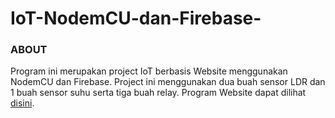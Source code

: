 # IoT-NodemCU-dan-Firebase-

### ABOUT<br/>
Program ini merupakan project IoT berbasis Website menggunakan NodemCU dan Firebase. Project ini menggunakan dua buah sensor LDR dan 1 buah sensor suhu serta tiga buah relay.  Program Website dapat dilihat [disini](https://github.com/ASNProject/Website-IoT-Firebase.git).<br/>
